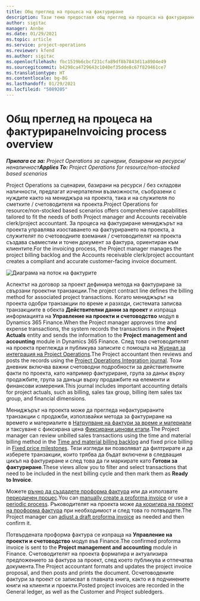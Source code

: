 ```yaml
---
title: Общ преглед на процеса на фактуриране
description: Тази тема предоставя общ преглед на процеса на фактуриране в Project Operations за сценарии, базирани на ресурси / на склад.
author: sigitac
manager: Annbe
ms.date: 01/29/2021
ms.topic: article
ms.service: project-operations
ms.reviewer: kfend
ms.author: sigitac
ms.openlocfilehash: fbc1519b6cbcf231cfa89df8b7843d11a8904e49
ms.sourcegitcommit: b4298ca4729643c1040ef35dde8c67f829461ce7
ms.translationtype: HT
ms.contentlocale: bg-BG
ms.lasthandoff: 01/29/2021
ms.locfileid: "5089205"
---
```

# <a name="invoicing-process-overview"></a><span data-ttu-id="6ec29-103">Общ преглед на процеса на фактуриране</span><span class="sxs-lookup"><span data-stu-id="6ec29-103">Invoicing process overview</span></span>

<span data-ttu-id="6ec29-104">_**Прилага се за:** Project Operations за сценарии, базирани на ресурси/неналичност_</span><span class="sxs-lookup"><span data-stu-id="6ec29-104">_**Applies To:** Project Operations for resource/non-stocked based scenarios_</span></span>

<span data-ttu-id="6ec29-105">Project Operations за сценарии, базирани на ресурси / без складови наличности, предлагат изчерпателни възможности, съобразени с нуждите както на мениджъра на проекта, така и на служителя по сметките / счетоводителя на проекта.</span><span class="sxs-lookup"><span data-stu-id="6ec29-105">Project Operations for resource/non-stocked based scenarios offers comprehensive capabilities tailored to fit the needs of both Project manager and Accounts receivable clerk/project accountant.</span></span> <span data-ttu-id="6ec29-106">За процеса на фактуриране мениджърът на проекта управлява изоставането на фактурирането на проекта, а служителят по счетоводните вземания / счетоводителят на проекта създава съвместим и точен документ за фактура, ориентиран към клиентите.</span><span class="sxs-lookup"><span data-stu-id="6ec29-106">For the invoicing process, the Project manager manages the project billing backlog and the Accounts receivable clerk/project accountant creates a compliant and accurate customer-facing invoice document.</span></span>

![Диаграма на поток на фактурите](./media/invoicing-flow.png)

<span data-ttu-id="6ec29-108">Аспектът на договор за проект дефинира метода на фактуриране за свързани проектни транзакции.</span><span class="sxs-lookup"><span data-stu-id="6ec29-108">The project contract line defines the billing method for associated project transactions.</span></span> <span data-ttu-id="6ec29-109">Когато мениджърът на проекта одобри транзакции по време и разходи, системата записва транзакциите в обекта **Действителни данни за проект** и изпраща информацията на **Управление на проекти и счетоводство** модул в Dynamics 365 Finance.</span><span class="sxs-lookup"><span data-stu-id="6ec29-109">When the Project manager approves time and expense transactions, the system records the transactions in the **Project Actuals** entity and sends the information to the **Project management and accounting** module in Dynamics 365 Finance.</span></span> <span data-ttu-id="6ec29-110">След това счетоводителят на проекта преглежда и публикува записите с помощта на [Журнал за интеграция на Project Operations](../project-accounting/project-operations-integration-journal.md).</span><span class="sxs-lookup"><span data-stu-id="6ec29-110">The Project accountant then reviews and posts the records using the [Project Operations Integration journal](../project-accounting/project-operations-integration-journal.md).</span></span> <span data-ttu-id="6ec29-111">Този дневник включва важни счетоводни подробности за действителните факти по проекта, като например фактуриране, група за данък върху продажбите, група за данъци върху продажбите на елементи и финансови измерения.</span><span class="sxs-lookup"><span data-stu-id="6ec29-111">This journal includes important accounting details for project actuals, such as billing, sales tax group, billing item sales tax group, and financial dimensions.</span></span>

<span data-ttu-id="6ec29-112">Мениджърът на проекта може да прегледа нефактурираните транзакции с продажби, използвайки метода за фактуриране на времето и материалите в [Натрупване на фактури за време и материали](../proforma-invoicing/manage-billing-backlog.md#time-and-material-billing-backlog) и таксуване с фиксирана цена [Фиксирани ценови етапи](../proforma-invoicing/manage-billing-backlog.md#fixed-price-milestones).</span><span class="sxs-lookup"><span data-stu-id="6ec29-112">The Project manager can review unbilled sales transactions using the time and material billing method in the [Time and material billing backlog](../proforma-invoicing/manage-billing-backlog.md#time-and-material-billing-backlog) and fixed price billing in [Fixed price milestones](../proforma-invoicing/manage-billing-backlog.md#fixed-price-milestones).</span></span> <span data-ttu-id="6ec29-113">Тези изгледи ви позволяват да филтрирате и да изберете транзакции, които трябва да бъдат включени в следващия цикъл на фактуриране и след това да ги маркирате като **Готови за фактуриране**.</span><span class="sxs-lookup"><span data-stu-id="6ec29-113">These views allow you to filter and select transactions that need to be included in the next billing cycle and then mark them as **Ready to Invoice**.</span></span>

<span data-ttu-id="6ec29-114">Можете [ръчно да създадете проформа фактура](../proforma-invoicing/create-manual-proforma-invoice.md) или да използвате [периодичен процес](../proforma-invoicing/configure-automated-invoice-creation.md).</span><span class="sxs-lookup"><span data-stu-id="6ec29-114">You can [manually create a proforma invoice](../proforma-invoicing/create-manual-proforma-invoice.md) or use a [periodic process](../proforma-invoicing/configure-automated-invoice-creation.md).</span></span> <span data-ttu-id="6ec29-115">Ръководителят на проекта може [да коригира на проект на проформа фактура](../proforma-invoicing/manage-proforma-invoice.md) при необходимост и след това го потвърдете.</span><span class="sxs-lookup"><span data-stu-id="6ec29-115">The Project manager can [adjust a draft proforma invoice](../proforma-invoicing/manage-proforma-invoice.md) as needed and then confirm it.</span></span>

<span data-ttu-id="6ec29-116">Потвърдената проформа фактура се изпраща на **Управление на проекти и счетоводство** модул във Finance.</span><span class="sxs-lookup"><span data-stu-id="6ec29-116">The confirmed proforma invoice is sent to the **Project management and accounting** module in Finance.</span></span> <span data-ttu-id="6ec29-117">Счетоводителят на проекта форматира и актуализира предложението за фактура за проект, след което публикува и отпечатва документа.</span><span class="sxs-lookup"><span data-stu-id="6ec29-117">The Project accountant formats and updates the project invoice proposal, and then posts and prints the document.</span></span> <span data-ttu-id="6ec29-118">Осчетоводените фактури за проект се записват в главната книга, както и в подчинените книги на клиенти и проекти.</span><span class="sxs-lookup"><span data-stu-id="6ec29-118">Posted project invoices are recorded in the General ledger, as well as the Customer and Project subledgers.</span></span>
